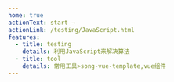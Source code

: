```yaml
---
home: true
actionText: start →
actionLink: /testing/JavaScript.html
features:
  - title: testing
    details: 利用JavaScript来解决算法
  - title: tool
    details: 常用工具>song-vue-template,vue组件
---
```


